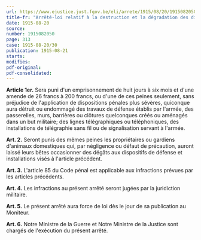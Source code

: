 ```yaml
---
url: https://www.ejustice.just.fgov.be/eli/arrete/1915/08/20/1915082050/justel
title-fr: "Arrêté-loi relatif à la destruction et la dégradation des dispositifs de défense établis par l'armée."
date: 1915-08-20
source:
number: 1915082050
page: 313
case: 1915-08-20/30
publication: 1915-08-21
starts:
modifies:
pdf-original:
pdf-consolidated:
---
```


**Article 1er.** Sera puni d'un emprisonnement de huit jours à six mois et d'une amende de 26 francs à 200 francs, ou d'une de ces peines seulement, sans préjudice de l'application de dispositions pénales plus sévères, quiconque aura détruit ou endommagé des travaux de défense établis par l'armée, des passerelles, murs, barrières ou clôtures quelconques créés ou aménagés dans un but militaire; des lignes télégraphiques ou téléphoniques, des installations de télégraphie sans fil ou de signalisation servant à l'armée.

**Art. 2.** Seront punis des mêmes peines les propriétaires ou gardiens d'animaux domestiques qui, par négligence ou défaut de précaution, auront laissé leurs bêtes occasionner des dégâts aux dispositifs de défense et installations visés à l'article précédent.

**Art. 3.** L'article 85 du Code pénal est applicable aux infractions prévues par les articles précédents.

**Art. 4.** Les infractions au présent arrêté seront jugées par la juridiction militaire.

**Art. 5.** Le présent arrêté aura force de loi dès le jour de sa publication au Moniteur.

**Art. 6.** Notre Ministre de la Guerre et Notre Ministre de la Justice sont chargés de l'exécution du présent arrêté.
